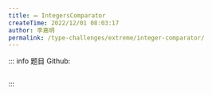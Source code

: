 ```yaml
---
title: ➖ IntegersComparator
createTime: 2022/12/01 08:03:17
author: 李嘉明
permalink: /type-challenges/extreme/integer-comparator/
---
```


::: info 题目
Github: []()

```ts

```

:::
